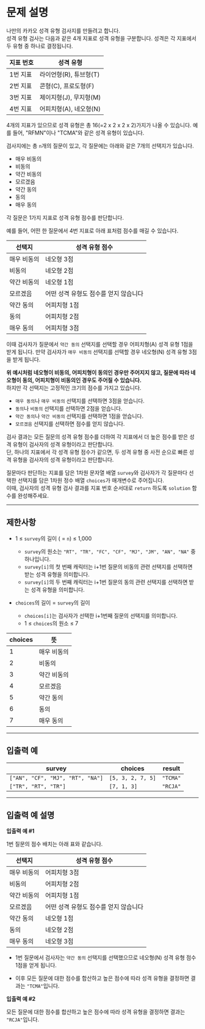# 문제 설명

나만의 카카오 성격 유형 검사지를 만들려고 합니다.  
성격 유형 검사는 다음과 같은 4개 지표로 성격 유형을 구분합니다. 성격은 각 지표에서 두 유형 중 하나로 결정됩니다.

| 지표 번호 | 성격 유형 |
| --------- | --------- |
| 1번 지표   | 라이언형(R), 튜브형(T) |
| 2번 지표   | 콘형(C), 프로도형(F) |
| 3번 지표   | 제이지형(J), 무지형(M) |
| 4번 지표   | 어피치형(A), 네오형(N) |

4개의 지표가 있으므로 성격 유형은 총 16(=2 x 2 x 2 x 2)가지가 나올 수 있습니다. 예를 들어, "RFMN"이나 "TCMA"와 같은 성격 유형이 있습니다.

검사지에는 총 `n`개의 질문이 있고, 각 질문에는 아래와 같은 7개의 선택지가 있습니다.

- 매우 비동의
- 비동의
- 약간 비동의
- 모르겠음
- 약간 동의
- 동의
- 매우 동의

각 질문은 1가지 지표로 성격 유형 점수를 판단합니다.

예를 들어, 어떤 한 질문에서 4번 지표로 아래 표처럼 점수를 매길 수 있습니다.

| 선택지          | 성격 유형 점수 |
| --------------- | -------------- |
| 매우 비동의     | 네오형 3점     |
| 비동의          | 네오형 2점     |
| 약간 비동의     | 네오형 1점     |
| 모르겠음        | 어떤 성격 유형도 점수를 얻지 않습니다 |
| 약간 동의       | 어피치형 1점   |
| 동의            | 어피치형 2점   |
| 매우 동의       | 어피치형 3점   |

이때 검사자가 질문에서 `약간 동의` 선택지를 선택할 경우 어피치형(A) 성격 유형 1점을 받게 됩니다. 만약 검사자가 `매우 비동의` 선택지를 선택할 경우 네오형(N) 성격 유형 3점을 받게 됩니다.

**위 예시처럼 네오형이 비동의, 어피치형이 동의인 경우만 주어지지 않고, 질문에 따라 네오형이 동의, 어피치형이 비동의인 경우도 주어질 수 있습니다.**  
하지만 각 선택지는 고정적인 크기의 점수를 가지고 있습니다.

- `매우 동의`나 `매우 비동의` 선택지를 선택하면 3점을 얻습니다.
- `동의`나 `비동의` 선택지를 선택하면 2점을 얻습니다.
- `약간 동의`나 `약간 비동의` 선택지를 선택하면 1점을 얻습니다.
- `모르겠음` 선택지를 선택하면 점수를 얻지 않습니다.

검사 결과는 모든 질문의 성격 유형 점수를 더하여 각 지표에서 더 높은 점수를 받은 성격 유형이 검사자의 성격 유형이라고 판단합니다.  
단, 하나의 지표에서 각 성격 유형 점수가 같으면, 두 성격 유형 중 사전 순으로 빠른 성격 유형을 검사자의 성격 유형이라고 판단합니다.

질문마다 판단하는 지표를 담은 1차원 문자열 배열 `survey`와 검사자가 각 질문마다 선택한 선택지를 담은 1차원 정수 배열 `choices`가 매개변수로 주어집니다.  
이때, 검사자의 성격 유형 검사 결과를 지표 번호 순서대로 `return` 하도록 `solution` 함수를 완성해주세요.

---

## 제한사항

- 1 ≤ `survey`의 길이 ( = `n`) ≤ 1,000
  - `survey`의 원소는 `"RT", "TR", "FC", "CF", "MJ", "JM", "AN", "NA"` 중 하나입니다.
  - `survey[i]`의 첫 번째 캐릭터는 i+1번 질문의 비동의 관련 선택지를 선택하면 받는 성격 유형을 의미합니다. 
  - `survey[i]`의 두 번째 캐릭터는 i+1번 질문의 동의 관련 선택지를 선택하면 받는 성격 유형을 의미합니다.

- `choices`의 길이 = `survey`의 길이
  - `choices[i]`는 검사자가 선택한 i+1번째 질문의 선택지를 의미합니다.
  - 1 ≤ `choices`의 원소 ≤ 7
  
| choices | 뜻           |
| ------- | ------------ |
| 1       | 매우 비동의  |
| 2       | 비동의       |
| 3       | 약간 비동의  |
| 4       | 모르겠음     |
| 5       | 약간 동의    |
| 6       | 동의         |
| 7       | 매우 동의    |

---

## 입출력 예

| survey                      | choices     | result  |
| --------------------------- | ----------- | ------- |
| `["AN", "CF", "MJ", "RT", "NA"]` | `[5, 3, 2, 7, 5]` | `"TCMA"` |
| `["TR", "RT", "TR"]`        | `[7, 1, 3]` | `"RCJA"` |

---

## 입출력 예 설명

**입출력 예 #1**

1번 질문의 점수 배치는 아래 표와 같습니다.

| 선택지      | 성격 유형 점수 |
| ----------- | -------------- |
| 매우 비동의 | 어피치형 3점   |
| 비동의      | 어피치형 2점   |
| 약간 비동의 | 어피치형 1점   |
| 모르겠음    | 어떤 성격 유형도 점수를 얻지 않습니다 |
| 약간 동의   | 네오형 1점     |
| 동의        | 네오형 2점     |
| 매우 동의   | 네오형 3점     |

- 1번 질문에서 검사자는 `약간 동의` 선택지를 선택했으므로 네오형(N) 성격 유형 점수 1점을 얻게 됩니다.

- 이후 모든 질문에 대한 점수를 합산하고 높은 점수에 따라 성격 유형을 결정하면 결과는 `"TCMA"`입니다.

**입출력 예 #2**

모든 질문에 대한 점수를 합산하고 높은 점수에 따라 성격 유형을 결정하면 결과는 `"RCJA"`입니다.
